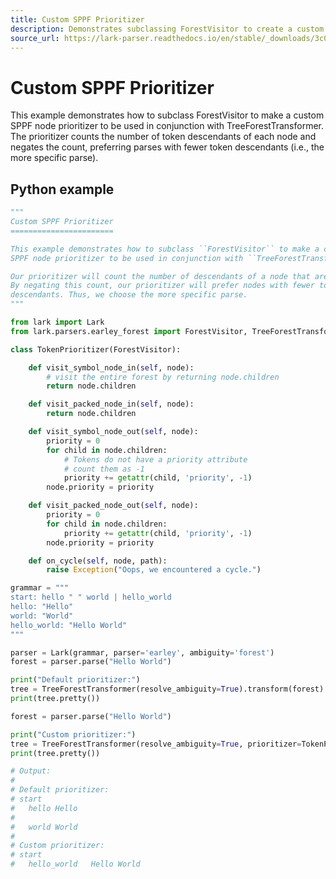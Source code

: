 ```yaml
---
title: Custom SPPF Prioritizer
description: Demonstrates subclassing ForestVisitor to create a custom SPPF node prioritizer used with TreeForestTransformer, preferring parses with fewer token descendants.
source_url: https://lark-parser.readthedocs.io/en/stable/_downloads/3c07a7adfbea6387847af2b079a58ed6/prioritizer.py
---
```


# Custom SPPF Prioritizer

This example demonstrates how to subclass ForestVisitor to make a custom SPPF node prioritizer to be used in conjunction with TreeForestTransformer. The prioritizer counts the number of token descendants of each node and negates the count, preferring parses with fewer token descendants (i.e., the more specific parse).

## Python example

```python
"""
Custom SPPF Prioritizer
=======================

This example demonstrates how to subclass ``ForestVisitor`` to make a custom
SPPF node prioritizer to be used in conjunction with ``TreeForestTransformer``.

Our prioritizer will count the number of descendants of a node that are tokens.
By negating this count, our prioritizer will prefer nodes with fewer token
descendants. Thus, we choose the more specific parse.
"""

from lark import Lark
from lark.parsers.earley_forest import ForestVisitor, TreeForestTransformer

class TokenPrioritizer(ForestVisitor):

    def visit_symbol_node_in(self, node):
        # visit the entire forest by returning node.children
        return node.children

    def visit_packed_node_in(self, node):
        return node.children

    def visit_symbol_node_out(self, node):
        priority = 0
        for child in node.children:
            # Tokens do not have a priority attribute
            # count them as -1
            priority += getattr(child, 'priority', -1)
        node.priority = priority

    def visit_packed_node_out(self, node):
        priority = 0
        for child in node.children:
            priority += getattr(child, 'priority', -1)
        node.priority = priority

    def on_cycle(self, node, path):
        raise Exception("Oops, we encountered a cycle.")

grammar = """
start: hello " " world | hello_world
hello: "Hello"
world: "World"
hello_world: "Hello World"
"""

parser = Lark(grammar, parser='earley', ambiguity='forest')
forest = parser.parse("Hello World")

print("Default prioritizer:")
tree = TreeForestTransformer(resolve_ambiguity=True).transform(forest)
print(tree.pretty())

forest = parser.parse("Hello World")

print("Custom prioritizer:")
tree = TreeForestTransformer(resolve_ambiguity=True, prioritizer=TokenPrioritizer()).transform(forest)
print(tree.pretty())

# Output:
#
# Default prioritizer:
# start
#   hello Hello
#
#   world World
#
# Custom prioritizer:
# start
#   hello_world   Hello World

```
